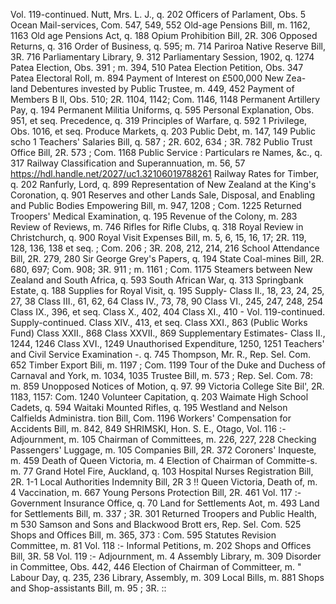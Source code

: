 Vol. 119-continued. Nutt, Mrs. L. J., q. 202 Officers of Parlament, Obs. 5 Ocean Mail-services, Com. 547, 549, 552 Old-age Pensions Bill, m. 1162, 1163 Old age Pensions Act, q. 188 Opium Prohibition Bill, 2R. 306 Opposed Returns, q. 316 Order of Business, q. 595; m. 714 Pariroa Native Reserve Bill, 3R. 716 Parliamentary Library, 9. 312 Parliamentary Session, 1902, q. 1274 Patea Election, Obs. 391 ; m. 394, 510 Patea Election Petition, Obs. 347 Patea Electoral Roll, m. 894 Payment of Interest on £500,000 New Zea- land Debentures invested by Public Trustee, m. 449, 452 Payment of Members B ll, Obs. 510; 2R. 1104, 1142; Com. 1146, 1148 Permanent Artillery Pay, q. 194 Permanent Militia Uniforms, q. 595 Personal Explanation, Obs. 951, et seq. Precedence, q. 319 Principles of Warfare, q. 592 1 Privilege, Obs. 1016, et seq. Produce Markets, q. 203 Public Debt, m. 147, 149 Public scho 1 Teachers' Salaries Bill, q. 587 ; 2R. 602, 634 ; 3R. 782 Publio Trust Office Bill, 2R. 573 ; Com. 1168 Public Service : Particulars re Names, &c., q. 317 Railway Classification and Superannuation, m. 56, 57 https://hdl.handle.net/2027/uc1.32106019788261 Railway Rates for Timber, q. 202 Ranfurly, Lord, q. 899 Representation of New Zealand at the King's Coronation, q. 901 Reserves and other Lands Sale, Disposal, and Enabling and Public Bodies Empowering Bill, m. 947, 1208 ; Com. 1225 Returned Troopers' Medical Examination, q. 195 Revenue of the Colony, m. 283 Review of Reviews, m. 746 Rifles for Rifle Clubs, q. 318 Royal Review in Christchurch, q. 900 Royal Visit Expenses Bill, m. 5, 6, 15, 16, 17; 2R. 119, 128, 136, 138 et seq. ; Com. 206 ; 3R. 208, 212, 214, 216 School Attendance Bill, 2R. 279, 280 Sir George Grey's Papers, q. 194 State Coal-mines Bill, 2R. 680, 697; Com. 908; 3R. 911 ; m. 1161 ; Com. 1175 Steamers between New Zealand and South Africa, q. 593 South African War, q. 313 Springbank Estate, q. 188 Supplies for Royal Visit, q. 195 Supply- Class II., 18, 23, 24, 25, 27, 38 Class III., 61, 62, 64 Class IV., 73, 78, 90 Class VI., 245, 247, 248, 254 Class IX., 396, et seq. Class X., 402, 404 Class XI., 410 \- Vol. 119-continued. Supply-continued. Class XIV., 413, et seq. Class XXI., 863 (Public Works Fund) Class XXII., 868 Class XXVII., 869 Supplementary Estimates- Class II., 1244, 1246 Class XVI., 1249 Unauthorised Expenditure, 1250, 1251 Teachers' and Civil Service Examination -. q. 745 Thompson, Mr. R., Rep. Sel. Com. 652 Timber Export Bili, m. 1197 ; Com. 1199 Tour of the Duke and Duchess of Carnaval and York, m. 1034, 1035 Trustee Bill, m. 573 ; Rep. Sel. Com. 78: m. 859 Unopposed Notices of Motion, q. 97. 99 Victoria College Site Bil', 2R. 1183, 1157: Com. 1240 Volunteer Capitation, q. 203 Waimate High School Cadets, q. 594 Waitaki Mounted Rifles, q. 195 Westland and Nelson Calfields Administra. tion Bill, Com. 1196 Workers' Compensation for Accidents Bill, m. 842, 849 SHRIMSKI, Hon. S. E., Otago, Vol. 116 :- Adjournment, m. 105 Chairman of Committees, m. 226, 227, 228 Checking Passengers' Luggage, m. 105 Companies Bill, 2R. 372 Coroners' Inqueste, m. 459 Death of Queen Victoria, m. 4 Election of Chairman of Committe-s. m. 77 Grand Hotel Fire, Auckland, q. 103 Hospital Nurses Registration Bill, 2R. 1-1 Local Authorities Indemnity Bill, 2R 3 !! Queen Victoria, Death of, m. 4 Vaccination, m. 667 Young Persons Protection Bill, 2R. 461 Vol. 117 :- Government Insurance Office, q. 70 Land for Settlements Aot, m. 493 Land for Settlements Bill, m. 337 ; 3R. 301 Returned Troopers and Public Health, m 530 Samson and Sons and Blackwood Brott ers, Rep. Sel. Com. 525 Shops and Offices Bill, m. 365, 373 : Com. 595 Statutes Revision Committee, m. 81 Vol. 118 :- Informal Petitions, m. 202 Shops and Offices Bill, 3R. 58 Vol. 119 :- Adjournment, m. 4 Assembly Library, m. 309 Disorder in Committee, Obs. 442, 446 Election of Chairman of Committeer, m. " Labour Day, q. 235, 236 Library, Assembly, m. 309 Local Bills, m. 881 Shops and Shop-assistants Bill, m. 95 ; 3R. :: 